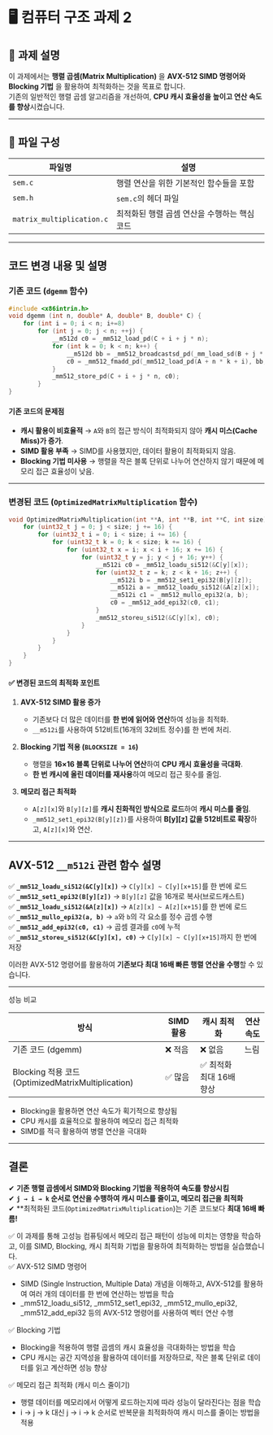 # 🖥 컴퓨터 구조 과제 2

## 📌  과제 설명
이 과제에서는 **행렬 곱셈(Matrix Multiplication)** 을  **AVX-512 SIMD 명령어와 Blocking 기법** 을 활용하여 최적화하는 것을 목표로 합니다.  
기존의 일반적인 행렬 곱셈 알고리즘을 개선하여, **CPU 캐시 효율성을 높이고 연산 속도를 향상**시켰습니다.

---

## 📂 파일 구성

| 파일명       | 설명 |
|-------------|-----------------------------------------------------|
| `sem.c`    |  행렬 연산을 위한 기본적인 함수들을 포함|
| `sem.h` | `sem.c`의 헤더 파일 |
| `matrix_multiplication.c`  | 최적화된 행렬 곱셈 연산을 수행하는 핵심 코드 |

-------


## 코드 변경 내용 및 설명

### 기존 코드 (`dgemm` 함수)
```cpp
#include <x86intrin.h>
void dgemm (int n, double* A, double* B, double* C) {
    for (int i = 0; i < n; i+=8)
        for (int j = 0; j < n; ++j) {
            __m512d c0 = _mm512_load_pd(C + i + j * n);
            for (int k = 0; k < n; k++) {
                __m512d bb = _mm512_broadcastsd_pd(_mm_load_sd(B + j * n + k));
                c0 = _mm512_fmadd_pd(_mm512_load_pd(A + n * k + i), bb, c0);
            }
            _mm512_store_pd(C + i + j * n, c0);
        }
}
```
#### 기존 코드의 문제점
- **캐시 활용이 비효율적** → `A`와 `B`의 접근 방식이 최적화되지 않아 **캐시 미스(Cache Miss)가 증가**.
- **SIMD 활용 부족** → SIMD를 사용했지만, 데이터 활용이 최적화되지 않음.
- **Blocking 기법 미사용** → 행렬을 작은 블록 단위로 나누어 연산하지 않기 때문에 메모리 접근 효율성이 낮음.

---

### 변경된 코드 (`OptimizedMatrixMultiplication` 함수)
```cpp
void OptimizedMatrixMultiplication(int **A, int **B, int **C, int size) {
    for (uint32_t j = 0; j < size; j += 16) {
        for (uint32_t i = 0; i < size; i += 16) {
            for (uint32_t k = 0; k < size; k += 16) {
                for (uint32_t x = i; x < i + 16; x += 16) {
                    for (uint32_t y = j; y < j + 16; y++) {
                        __m512i c0 = _mm512_loadu_si512(&C[y][x]);
                        for (uint32_t z = k; z < k + 16; z++) {
                            __m512i b = _mm512_set1_epi32(B[y][z]);
                            __m512i a = _mm512_loadu_si512(&A[z][x]);
                            __m512i c1 = _mm512_mullo_epi32(a, b);
                            c0 = _mm512_add_epi32(c0, c1);
                        }
                        _mm512_storeu_si512(&C[y][x], c0);
                    }
                }
            }
        }
    }
}
```

#### ✅ 변경된 코드의 최적화 포인트
1. **AVX-512 SIMD 활용 증가**
   - 기존보다 더 많은 데이터를 **한 번에 읽어와 연산**하여 성능을 최적화.
   - `__m512i`를 사용하여 512비트(16개의 32비트 정수)를 한 번에 처리.

2. **Blocking 기법 적용 (`BLOCKSIZE = 16`)**
   - 행렬을 **16×16 블록 단위로 나누어 연산**하여 **CPU 캐시 효율성을 극대화**.
   - **한 번 캐시에 올린 데이터를 재사용**하여 메모리 접근 횟수를 줄임.

3. **메모리 접근 최적화**
   - `A[z][x]`와 `B[y][z]`를 **캐시 친화적인 방식으로 로드**하여 **캐시 미스를 줄임**.
   - `_mm512_set1_epi32(B[y][z])`를 사용하여 **B[y][z] 값을 512비트로 확장**하고, `A[z][x]`와 연산.

---

## AVX-512 `__m512i` 관련 함수 설명

✅ **`_mm512_loadu_si512(&C[y][x])`** → `C[y][x] ~ C[y][x+15]`를 한 번에 로드  
✅ **`_mm512_set1_epi32(B[y][z])`** → `B[y][z]` 값을 16개로 복사(브로드캐스트)  
✅ **`_mm512_loadu_si512(&A[z][x])`** → `A[z][x] ~ A[z][x+15]`를 한 번에 로드  
✅ **`_mm512_mullo_epi32(a, b)`** → `a`와 `b`의 각 요소를 정수 곱셈 수행  
✅ **`_mm512_add_epi32(c0, c1)`** → 곱셈 결과를 `c0`에 누적  
✅ **`_mm512_storeu_si512(&C[y][x], c0)`** → `C[y][x] ~ C[y][x+15]`까지 한 번에 저장  

이러한 AVX-512 명령어를 활용하여 **기존보다 최대 16배 빠른 행렬 연산을 수행**할 수 있습니다. 

---
성능 비교


|방식|	SIMD 활용|	캐시 최적화	|연산 속도|
|-------------|-------|-------|-----|
|기존 코드 (dgemm) |	❌ 적음|❌ 없음|	느림|
|Blocking 적용 코드 (OptimizedMatrixMultiplication)|	✅ 많음|	✅ 최적화 최대 16배 향상|

- Blocking을 활용하면 연산 속도가 획기적으로 향상됨
- CPU 캐시를 효율적으로 활용하여 메모리 접근 최적화
- SIMD를 적극 활용하여 병렬 연산을 극대화 
---
##  결론
✔ **기존 행렬 곱셈에서 SIMD와 Blocking 기법을 적용하여 속도를 향상시킴**  
✔ **`j → i → k` 순서로 연산을 수행하여 캐시 미스를 줄이고, 메모리 접근을 최적화**  
✔ **최적화된 코드(`OptimizedMatrixMultiplication`)는 기존 코드보다 **최대 16배 빠름!**  

✅ 이 과제를 통해 고성능 컴퓨팅에서 메모리 접근 패턴이 성능에 미치는 영향을 학습하고, 이를 SIMD, Blocking, 캐시 최적화 기법을 활용하여 최적화하는 방법을 실습했습니다.  
✅  AVX-512 SIMD 명령어  
- SIMD (Single Instruction, Multiple Data) 개념을 이해하고, AVX-512를 활용하여 여러 개의 데이터를 한 번에 연산하는 방법을 학습  
- _mm512_loadu_si512, _mm512_set1_epi32, _mm512_mullo_epi32, _mm512_add_epi32 등의 AVX-512 명령어를 사용하여 벡터 연산 수행
  
✅ Blocking 기법  

- Blocking을 적용하여 행렬 곱셈의 캐시 효율성을 극대화하는 방법을 학습  
- CPU 캐시는 공간 지역성을 활용하여 데이터를 저장하므로, 작은 블록 단위로 데이터를 읽고 계산하면 성능 향상
  
✅ 메모리 접근 최적화 (캐시 미스 줄이기)  
- 행렬 데이터를 메모리에서 어떻게 로드하는지에 따라 성능이 달라진다는 점을 학습  
- i → j → k 대신 j → i → k 순서로 반복문을 최적화하여 캐시 미스를 줄이는 방법을 적용  





